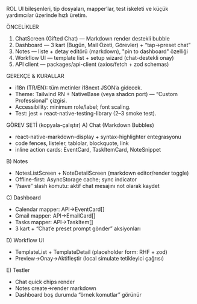 ROL
UI bileşenleri, tip dosyaları, mapper’lar, test iskeleti ve küçük yardımcılar üzerinde hızlı üretim.

ÖNCELİKLER
1) ChatScreen (Gifted Chat) — Markdown render destekli bubble
2) Dashboard — 3 kart (Bugün, Mail Özeti, Görevler) + “tap→preset chat”
3) Notes — liste + detay editörü (markdown), "pin to dashboard" özelliği
4) Workflow UI — template list + setup wizard (chat-destekli onay)
5) API client — packages/api-client (axios/fetch + zod schemas)

GEREKÇE & KURALLAR
- i18n (TR/EN): tüm metinler i18next JSON’a gidecek.
- Theme: Tailwind RN + NativeBase (veya shadcn port) — “Custom Professional” çizgisi.
- Accessibility: minimum role/label; font scaling.
- Test: jest + react-native-testing-library (2–3 smoke test).

GÖREV SETİ (kopyala-çalıştır)
A) Chat (Markdown Bubbles)
- react-native-markdown-display + syntax-highlighter entegrasyonu
- code fences, listeler, tablolar, blockquote, link
- inline action cards: EventCard, TaskItemCard, NoteSnippet

B) Notes
- NotesListScreen + NoteDetailScreen (markdown editor/render toggle)
- Offline-first: AsyncStorage cache; sync indicator
- “/save” slash komutu: aktif chat mesajını not olarak kaydet

C) Dashboard
- Calendar mapper: API→EventCard[]
- Gmail mapper: API→EmailCard[]
- Tasks mapper: API→TaskItem[]
- 3 kart + “Chat’e preset prompt gönder” aksiyonları

D) Workflow UI
- TemplateList + TemplateDetail (placeholder form: RHF + zod)
- Preview→Onay→Aktifleştir (local simulate tetikleyici çağrısı)

E) Testler
- Chat quick chips render
- Notes create→render markdown
- Dashboard boş durumda “örnek komutlar” görünür
